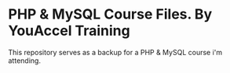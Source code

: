# PHP & MySQL Course Files. By YouAccel Training
This repository serves as a backup for a PHP &amp; MySQL course i'm attending.
